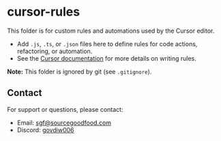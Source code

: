 # cursor-rules

This folder is for custom rules and automations used by the Cursor editor.

- Add `.js`, `.ts`, or `.json` files here to define rules for code actions, refactoring, or automation.
- See the [Cursor documentation](https://docs.cursor.so/) for more details on writing rules.

**Note:** This folder is ignored by git (see `.gitignore`).

## Contact

For support or questions, please contact:
- Email: [sgf@sourcegoodfood.com](mailto:sgf@sourcegoodfood.com)
- Discord: [govdiw006](https://discord.com/users/govdiw006) 